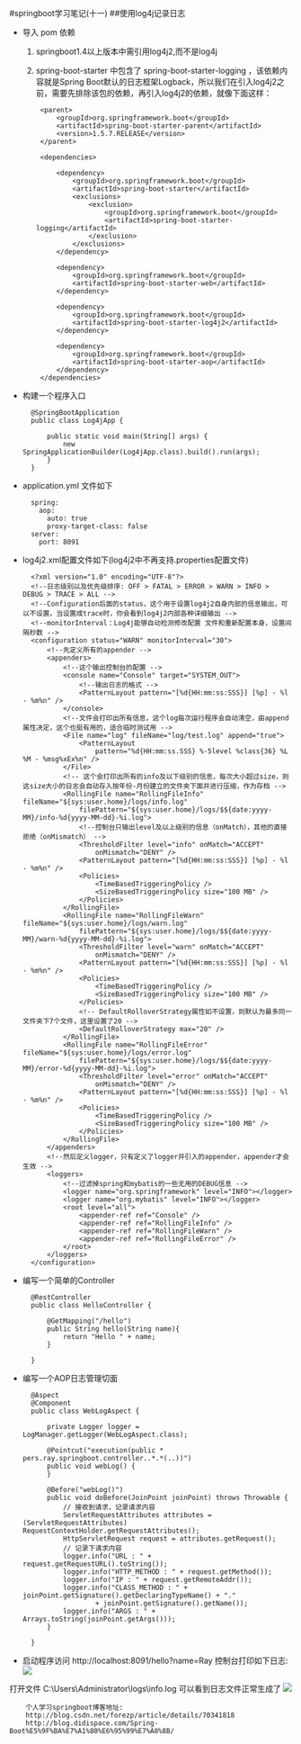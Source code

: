#springboot学习笔记(十一)
##使用log4j记录日志

- 导入 pom 依赖
	1. springboot1.4以上版本中需引用log4j2,而不是log4j
	2. spring-boot-starter 中包含了 spring-boot-starter-logging ，该依赖内容就是Spring Boot默认的日志框架Logback，所以我们在引入log4j2之前，需要先排除该包的依赖，再引入log4j2的依赖，就像下面这样：
	
			<parent>
				<groupId>org.springframework.boot</groupId>
				<artifactId>spring-boot-starter-parent</artifactId>
				<version>1.5.7.RELEASE</version>
			</parent>
		
			<dependencies>
		
				<dependency>
					<groupId>org.springframework.boot</groupId>
					<artifactId>spring-boot-starter</artifactId>
					<exclusions>
						<exclusion>
							<groupId>org.springframework.boot</groupId>
							<artifactId>spring-boot-starter-logging</artifactId>
						</exclusion>
					</exclusions>
				</dependency>
		
				<dependency>
					<groupId>org.springframework.boot</groupId>
					<artifactId>spring-boot-starter-web</artifactId>
				</dependency>
		
				<dependency>
					<groupId>org.springframework.boot</groupId>
					<artifactId>spring-boot-starter-log4j2</artifactId>
				</dependency>
		
				<dependency>
					<groupId>org.springframework.boot</groupId>
					<artifactId>spring-boot-starter-aop</artifactId>
				</dependency>
			</dependencies>
	

- 构建一个程序入口

		@SpringBootApplication
		public class Log4jApp {
		
			public static void main(String[] args) {
				new SpringApplicationBuilder(Log4jApp.class).build().run(args);
			}
		}


- application.yml 文件如下

		spring:
		  aop: 
		    auto: true
		    proxy-target-class: false
		server: 
		  port: 8091

- log4j2.xml配置文件如下(log4j2中不再支持.properties配置文件)

		<?xml version="1.0" encoding="UTF-8"?>
		<!--日志级别以及优先级排序: OFF > FATAL > ERROR > WARN > INFO > DEBUG > TRACE > ALL -->
		<!--Configuration后面的status，这个用于设置log4j2自身内部的信息输出，可以不设置，当设置成trace时，你会看到log4j2内部各种详细输出 -->
		<!--monitorInterval：Log4j能够自动检测修改配置 文件和重新配置本身，设置间隔秒数 -->
		<configuration status="WARN" monitorInterval="30">
			<!--先定义所有的appender -->
			<appenders>
				<!--这个输出控制台的配置 -->
				<console name="Console" target="SYSTEM_OUT">
					<!--输出日志的格式 -->
					<PatternLayout pattern="[%d{HH:mm:ss:SSS}] [%p] - %l - %m%n" />
				</console>
				<!--文件会打印出所有信息，这个log每次运行程序会自动清空，由append属性决定，这个也挺有用的，适合临时测试用 -->
				<File name="log" fileName="log/test.log" append="true">
					<PatternLayout
						pattern="%d{HH:mm:ss.SSS} %-5level %class{36} %L %M - %msg%xEx%n" />
				</File>
				<!-- 这个会打印出所有的info及以下级别的信息，每次大小超过size，则这size大小的日志会自动存入按年份-月份建立的文件夹下面并进行压缩，作为存档 -->
				<RollingFile name="RollingFileInfo" fileName="${sys:user.home}/logs/info.log"
					filePattern="${sys:user.home}/logs/$${date:yyyy-MM}/info-%d{yyyy-MM-dd}-%i.log">
					<!--控制台只输出level及以上级别的信息（onMatch），其他的直接拒绝（onMismatch） -->
					<ThresholdFilter level="info" onMatch="ACCEPT"
						onMismatch="DENY" />
					<PatternLayout pattern="[%d{HH:mm:ss:SSS}] [%p] - %l - %m%n" />
					<Policies>
						<TimeBasedTriggeringPolicy />
						<SizeBasedTriggeringPolicy size="100 MB" />
					</Policies>
				</RollingFile>
				<RollingFile name="RollingFileWarn" fileName="${sys:user.home}/logs/warn.log"
					filePattern="${sys:user.home}/logs/$${date:yyyy-MM}/warn-%d{yyyy-MM-dd}-%i.log">
					<ThresholdFilter level="warn" onMatch="ACCEPT"
						onMismatch="DENY" />
					<PatternLayout pattern="[%d{HH:mm:ss:SSS}] [%p] - %l - %m%n" />
					<Policies>
						<TimeBasedTriggeringPolicy />
						<SizeBasedTriggeringPolicy size="100 MB" />
					</Policies>
					<!-- DefaultRolloverStrategy属性如不设置，则默认为最多同一文件夹下7个文件，这里设置了20 -->
					<DefaultRolloverStrategy max="20" />
				</RollingFile>
				<RollingFile name="RollingFileError" fileName="${sys:user.home}/logs/error.log"
					filePattern="${sys:user.home}/logs/$${date:yyyy-MM}/error-%d{yyyy-MM-dd}-%i.log">
					<ThresholdFilter level="error" onMatch="ACCEPT"
						onMismatch="DENY" />
					<PatternLayout pattern="[%d{HH:mm:ss:SSS}] [%p] - %l - %m%n" />
					<Policies>
						<TimeBasedTriggeringPolicy />
						<SizeBasedTriggeringPolicy size="100 MB" />
					</Policies>
				</RollingFile>
			</appenders>
			<!--然后定义logger，只有定义了logger并引入的appender，appender才会生效 -->
			<loggers>
				<!--过滤掉spring和mybatis的一些无用的DEBUG信息 -->
				<logger name="org.springframework" level="INFO"></logger>
				<logger name="org.mybatis" level="INFO"></logger>
				<root level="all">
					<appender-ref ref="Console" />
					<appender-ref ref="RollingFileInfo" />
					<appender-ref ref="RollingFileWarn" />
					<appender-ref ref="RollingFileError" />
				</root>
			</loggers>
		</configuration>


- 编写一个简单的Controller

		@RestController
		public class HelloController {
		
			@GetMapping("/hello")
			public String hello(String name){
				return "Hello " + name;
			}
			
		}

- 编写一个AOP日志管理切面

		@Aspect
		@Component
		public class WebLogAspect {
		
			private Logger logger = LogManager.getLogger(WebLogAspect.class);
		
			@Pointcut("execution(public * pers.ray.springboot.controller..*.*(..))")
			public void webLog() {
			}
		
			@Before("webLog()")
			public void doBefore(JoinPoint joinPoint) throws Throwable {
				// 接收到请求，记录请求内容
				ServletRequestAttributes attributes = (ServletRequestAttributes) RequestContextHolder.getRequestAttributes();
				HttpServletRequest request = attributes.getRequest();
				// 记录下请求内容
				logger.info("URL : " + request.getRequestURL().toString());
				logger.info("HTTP_METHOD : " + request.getMethod());
				logger.info("IP : " + request.getRemoteAddr());
				logger.info("CLASS_METHOD : " + joinPoint.getSignature().getDeclaringTypeName() + "."
						+ joinPoint.getSignature().getName());
				logger.info("ARGS : " + Arrays.toString(joinPoint.getArgs()));
			}
		
		}


- 启动程序访问 http://localhost:8091/hello?name=Ray 控制台打印如下日志: 
![](/img/0009.png)

打开文件 C:\Users\Administrator\logs\info.log
可以看到日志文件正常生成了
![](/img/0010.png)


		个人学习springboot博客地址:
		http://blog.csdn.net/forezp/article/details/70341818
		http://blog.didispace.com/Spring-Boot%E5%9F%BA%E7%A1%80%E6%95%99%E7%A8%8B/